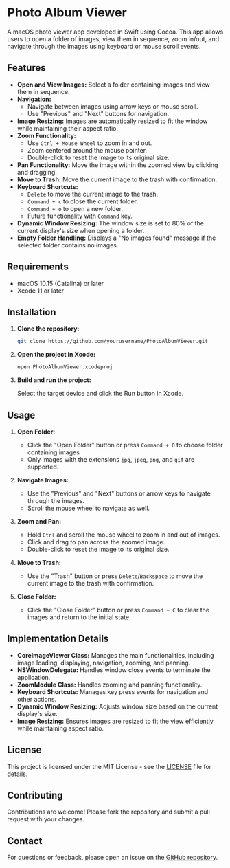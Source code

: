 # Photo Album Viewer

A macOS photo viewer app developed in Swift using Cocoa. This app allows users to open a folder of images, view them in sequence, zoom in/out, and navigate through the images using keyboard or mouse scroll events.

## Features

- **Open and View Images:** Select a folder containing images and view them in sequence.
- **Navigation:**
  - Navigate between images using arrow keys or mouse scroll.
  - Use "Previous" and "Next" buttons for navigation.
- **Image Resizing:** Images are automatically resized to fit the window while maintaining their aspect ratio.
- **Zoom Functionality:**
  - Use `Ctrl + Mouse Wheel` to zoom in and out.
  - Zoom centered around the mouse pointer.
  - Double-click to reset the image to its original size.
- **Pan Functionality:** Move the image within the zoomed view by clicking and dragging.
- **Move to Trash:** Move the current image to the trash with confirmation.
- **Keyboard Shortcuts:**
  - `Delete` to move the current image to the trash.
  - `Command + c` to close the current folder.
  - `Command + o` to open a new folder.
  - Future functionality with `Command` key.
- **Dynamic Window Resizing:** The window size is set to 80% of the current display's size when opening a folder.
- **Empty Folder Handling:** Displays a "No images found" message if the selected folder contains no images.

## Requirements

- macOS 10.15 (Catalina) or later
- Xcode 11 or later

## Installation

1. **Clone the repository:**

    ```bash
    git clone https://github.com/yourusername/PhotoAlbumViewer.git
    ```

2. **Open the project in Xcode:**

    ```bash
    open PhotoAlbumViewer.xcodeproj
    ```

3. **Build and run the project:**

    Select the target device and click the Run button in Xcode.

## Usage

1. **Open Folder:**
    - Click the "Open Folder" button or press `Command + O` to choose folder containing images
    - Only images with the extensions `jpg`, `jpeg`, `png`, and `gif` are supported.

2. **Navigate Images:**
    - Use the "Previous" and "Next" buttons or arrow keys to navigate through the images.
    - Scroll the mouse wheel to navigate as well.

3. **Zoom and Pan:**
    - Hold `Ctrl` and scroll the mouse wheel to zoom in and out of images.
    - Click and drag to pan across the zoomed image.
    - Double-click to reset the image to its original size.

4. **Move to Trash:**
    - Use the "Trash" button or press `Delete`/`Backspace` to move the current image to the trash with confirmation.
  
6. **Close Folder:**
    - Click the "Close Folder" button or press `Command + C` to clear the images and return to the initial state.

## Implementation Details

- **CoreImageViewer Class:** Manages the main functionalities, including image loading, displaying, navigation, zooming, and panning.
- **NSWindowDelegate:** Handles window close events to terminate the application.
- **ZoomModule Class:** Handles zooming and panning functionality.
- **Keyboard Shortcuts:** Manages key press events for navigation and other actions.
- **Dynamic Window Resizing:** Adjusts window size based on the current display's size.
- **Image Resizing:** Ensures images are resized to fit the view efficiently while maintaining aspect ratio.

## License

This project is licensed under the MIT License - see the [LICENSE](LICENSE) file for details.

## Contributing

Contributions are welcome! Please fork the repository and submit a pull request with your changes.

## Contact

For questions or feedback, please open an issue on the [GitHub repository](https://github.com/yourusername/PhotoAlbumViewer/issues).
